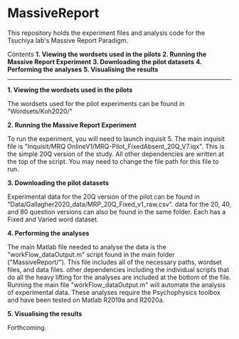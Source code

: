 # MassiveReport

This repository holds the experiment files and analysis code for the Tsuchiya lab's Massive Report Paradigm.

Contents
**1. Viewing the wordsets used in the pilots**
**2. Running the Massive Report Experiment**
**3. Downloading the pilot datasets**
**4. Performing the analyses**
**5. Visualising the results**

----

**1. Viewing the wordsets used in the pilots**

The wordsets used for the pilot experiments can be found in "Wordsets/Koh2020/"

**2. Running the Massive Report Experiment**

To run the experiment, you will need to launch inquisit 5. The main inquisit file is "Inquisit/MRQ OnlineV1/MRQ-Pilot_FixedAbsent_20Q_V7.iqx". This is the simple 20Q version of the study. All other dependencies are written at the top of the script. You may need to change the file path for this file to run. 

**3. Downloading the pilot datasets**

Experimental data for the 20Q version of the pilot can be found in "Data/Gallagher2020_data/MRP_20Q_Fixed_v1_raw.csv". data for the 20, 40, and 80 question versions can also be found in the same folder. Each has a Fixed and Varied word dataset.

**4. Performing the analyses**

The main Matlab file needed to analyse the data is the "workFlow_dataOutput.m" script found in the main folder ("MassiveReport/"). This file includes all of the necessary paths, wordset files, and data files. other dependencies including the individual scripts that do all the heavy lifting for the analyses are included at the bottom of the file. Running the main file "workFlow_dataOutput.m" will automate the analysis of experimental data. These analyses require the Psychophysics toolbox and have been tested on Matlab R2019a and R2020a.

**5. Visualising the results**

Forthcoming.
